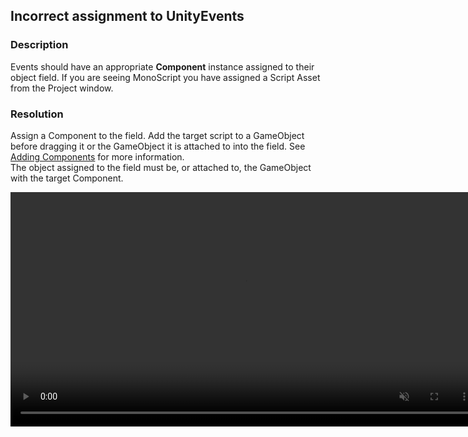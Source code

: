## Incorrect assignment to UnityEvents
### Description
Events should have an appropriate **Component** instance assigned to their object field. If you are seeing MonoScript you have assigned a Script Asset from the Project window.

### Resolution
Assign a Component to the field. Add the target script to a GameObject before dragging it or the GameObject it is attached to into the field. See [Adding Components](https://docs.unity3d.com/Manual/UsingComponents.html) for more information.  
The object assigned to the field must be, or attached to, the GameObject with the target Component.  

<video width="750" autoplay loop muted><source type="video/webm" src="https://help.vertx.xyz/Video/unity-event-references.webm"></video>